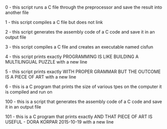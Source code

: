 0 - this script runs a C file through the preprocessor and save the result into another file 

1 - this script compiles a C file but does not link 

2 - this script generates the assembly code of a C code and save it in an output file 

3 - this script compiles a C file and creates an executable named cisfun 

4 - this script prints exactly PROGRAMMING IS LIKE BUILDING A MULTILINGUAL PUZZLE with a new line

5 - this script prints exactly WITH PROPER GRAMMAR BUT THE OUTCOME IS A PIECE OF ART with a new line 

6 - this is a C program that prints the size of various tpes on the computer it is compiled and run on

100 - this is a script that generates the assembly code of a C code and save it in an output file

101 - this is a C program that prints exactly AND THAT PIECE OF ART IS USEFUL - DORA KORPAR 2015-10-19 with a new line 
